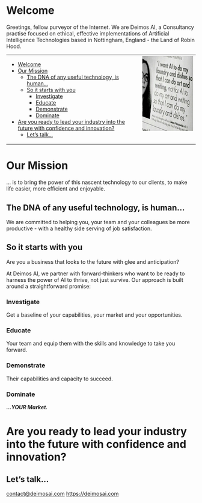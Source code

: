 # Welcome

Greetings, fellow purveyor of the Internet. We are Deimos AI, a Consultancy practise focused on ethical, effective implementations of Artificial Intelligence Technologies based in Nottingham, England - the Land of Robin Hood.

<table>
<tr>
<td>

- [Welcome](#welcome)
- [Our Mission](#our-mission)
  - [The DNA of any useful technology, is human...](#the-dna-of-any-useful-technology-is-human)
  - [So it starts with you](#so-it-starts-with-you)
    - [Investigate](#investigate)
    - [Educate](#educate)
    - [Demonstrate](#demonstrate)
    - [Dominate](#dominate)
- [Are you ready to lead your industry into the future with confidence and innovation?](#are-you-ready-to-lead-your-industry-into-the-future-with-confidence-and-innovation)
  - [Let’s talk...](#lets-talk)
</td>
<td valign="top">
<img src="image.png" alt="I want AI to do my laundry" width="300" height="200">
</td>
</tr>
</table>

# Our Mission

... is to bring the power of this nascent technology to our clients, to make life easier, more efficient and enjoyable.

## The DNA of any useful technology, is human...

We are committed to helping you, your team and your colleagues be more productive - with a healthy side serving of job satisfaction.

## So it starts with you

Are you a business that looks to the future with glee and anticipation?

At Deimos AI, we partner with forward-thinkers who want to be ready to harness the power of AI to thrive, not just survive. Our approach is built around a straightforward promise:

### Investigate

Get a baseline of your capabilities, your market and your opportunities.

### Educate

Your team and equip them with the skills and knowledge to take you forward.

### Demonstrate

Their capabilities and capacity to succeed.

### Dominate

***...YOUR Market.***

# Are you ready to lead your industry into the future with confidence and innovation?

## Let’s talk...

contact@deimosai.com
https://deimosai.com
